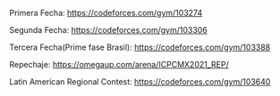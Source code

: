 Primera Fecha:
https://codeforces.com/gym/103274

Segunda Fecha:
https://codeforces.com/gym/103306

Tercera Fecha(Prime fase Brasil):
https://codeforces.com/gym/103388

Repechaje:
https://omegaup.com/arena/ICPCMX2021_REP/

Latin American Regional Contest:
https://codeforces.com/gym/103640
